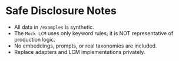 # Safe Disclosure Notes

- All data in `/examples` is synthetic.
- The `Mock LCM` uses only keyword rules; it is NOT representative of production logic.
- No embeddings, prompts, or real taxonomies are included.
- Replace adapters and LCM implementations privately.
